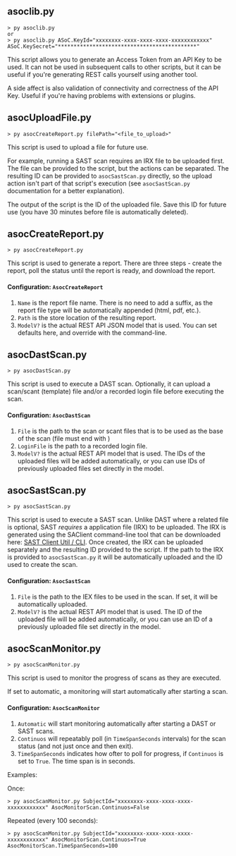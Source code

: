 ## asoclib.py
```
> py asoclib.py
or
> py asoclib.py ASoC.KeyId="xxxxxxxx-xxxx-xxxx-xxxx-xxxxxxxxxxxx" ASoC.KeySecret="********************************************"
```
This script allows you to generate an Access Token from an API Key to be used. It can not be used in subsequent calls to other scripts, but it can be useful if you're generating REST calls yourself using another tool.

A side affect is also validation of connectivity and correctness of the API Key. Useful if you're having problems with extensions or plugins.

## asocUploadFile.py
```
> py asocCreateReport.py filePath="<file_to_upload>"
```
This script is used to upload a file for future use. 

For example, running a SAST scan requires an IRX file to be uploaded first. The file can be provided to the script, but the actions can be separated. The resulting ID can be provided to `asocSastScan.py` directly, so the upload action isn't part of that script's execution (see `asocSastScan.py` documentation for a better explanation).

The output of the script is the ID of the uploaded file. Save this ID for future use (you have 30 minutes before file is automatically deleted).

## asocCreateReport.py
```
> py asocCreateReport.py
```
This script is used to generate a report. There are three steps - create the report, poll the status until the report is ready, and download the report.
#### Configuration: `AsocCreateReport`
1. `Name` is the report file name. There is no need to add a suffix, as the report file type will be automatically appended (html, pdf, etc.).
1. `Path` is the store location of the resulting report.
1. `ModelV?` is the actual REST API JSON model that is used. You can set defaults here, and override with the command-line.

## asocDastScan.py
```
> py asocDastScan.py
```
This script is used to execute a DAST scan. Optionally, it can upload a scan/scant (template) file and/or a recorded login file before executing the scan.
#### Configuration: `AsocDastScan`
1. `File` is the path to the scan or scant files that is to be used as the base of the scan (file must end with )
1. `LoginFile` is the path to a recorded login file.
1. `ModelV?` is the actual REST API model that is used. The IDs of the uploaded files will be added automatically, or you can use IDs of previously uploaded files set directly in the model.

## asocSastScan.py
```
> py asocSastScan.py
```
This script is used to execute a SAST scan. Unlike DAST where a related file is optional, SAST _requires_ a application file (IRX) to be uploaded. The IRX is generated using the SAClient command-line tool that can be downloaded here: [SAST Client Util / CLI](https://cloud.appscan.com/ui-v2/home/plugins). Once created, the IRX can be uploaded separately and the resulting ID provided to the script. If the path to the IRX is provided to `asocSastScan.py` it will be automatically uploaded and the ID used to create the scan.
#### Configuration: `AsocSastScan`
1. `File` is the path to the IEX files to be used in the scan. If set, it will be automatically uploaded.
1. `ModelV?` is the actual REST API model that is used. The ID of the uploaded file will be added automatically, or you can use an ID of a previously uploaded file set directly in the model.

## asocScanMonitor.py
```
> py asocScanMonitor.py
```
This script is used to monitor the progress of scans as they are executed. 

If set to automatic, a monitoring will start automatically after starting a scan. 

#### Configuration: `AsocScanMonitor`
1. `Automatic` will start monitoring automatically after starting a DAST or SAST scans.
1. `Continuos` will repeatably poll (in `TimeSpanSeconds` intervals) for the scan status (and not just once and then exit).
1. `TimeSpanSeconds` indicates how ofter to poll for progress, if `Continuos` is set to `True`. The time span is in seconds.

Examples:

Once:
```
> py asocScanMonitor.py SubjectId="xxxxxxxx-xxxx-xxxx-xxxx-xxxxxxxxxxxx" AsocMonitorScan.Continuos=False
```
Repeated (every 100 seconds):
```
> py asocScanMonitor.py SubjectId="xxxxxxxx-xxxx-xxxx-xxxx-xxxxxxxxxxxx" AsocMonitorScan.Continuos=True AsocMonitorScan.TimeSpanSeconds=100
```

## 